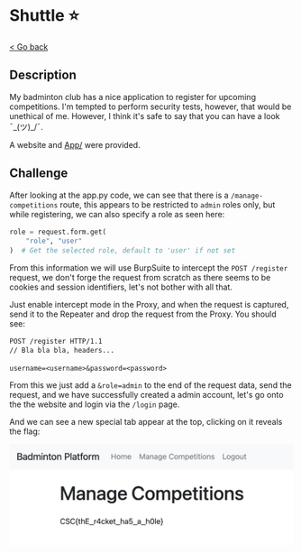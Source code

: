 # Shuttle ⭐

[< Go back](../../README.md)

## Description

My badminton club has a nice application to register for upcoming competitions.
I'm tempted to perform security tests, however, that would be unethical of me.
However, I think it's safe to say that you can have a look ¯\_(ツ)_/¯.

A website and [App/](./App/) were provided.

## Challenge

After looking at the app.py code, we can see that there is a `/manage-competitions` route, this appears to be restricted to `admin` roles only, but while registering, we can also specify a role as seen here:

```py
role = request.form.get(
    "role", "user"
)  # Get the selected role, default to 'user' if not set
```

From this information we will use BurpSuite to intercept the `POST /register` request, we don't forge the request from scratch as there seems to be cookies and session identifiers, let's not bother with all that.

Just enable intercept mode in the Proxy, and when the request is captured, send it to the Repeater and drop the request from the Proxy. You should see:

```
POST /register HTTP/1.1
// Bla bla bla, headers...

username=<username>&password=<password>
```

From this we just add a `&role=admin` to the end of the request data, send the request, and we have successfully created a admin account, let's go onto the the website and login via the `/login` page.

And we can see a new special tab appear at the top, clicking on it reveals the flag:

![Admin](assets/admin.png)
